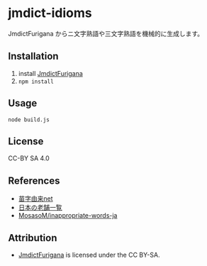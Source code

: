 # jmdict-idioms
JmdictFurigana からニ文字熟語や三文字熟語を機械的に生成します。

## Installation
1. install [JmdictFurigana](https://github.com/Doublevil/JmdictFurigana/releases)
2. ```npm install```

## Usage
```
node build.js
```

## License
CC-BY SA 4.0

## References
- [苗字由来net](https://myoji-yurai.net/)
- [日本の老舗一覧](https://ja.wikipedia.org/wiki/日本の老舗一覧)
- [MosasoM/inappropriate-words-ja](https://github.com/MosasoM/inappropriate-words-ja)

## Attribution
- [JmdictFurigana](https://github.com/Doublevil/JmdictFurigana) is licensed under the CC BY-SA.

